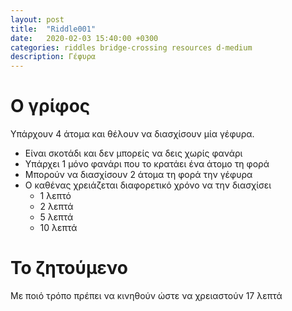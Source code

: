 ```yaml
---
layout: post
title:  "Riddle001"
date:   2020-02-03 15:40:00 +0300
categories: riddles bridge-crossing resources d-medium
description: Γέφυρα
---
```


# Ο γρίφος
Υπάρχουν 4 άτομα και θέλουν να διασχίσουν μία γέφυρα.

* Είναι σκοτάδι και δεν μπορείς να δεις χωρίς φανάρι
* Υπάρχει 1 μόνο φανάρι που το κρατάει ένα άτομο τη φορά
* Μπορούν να διασχίσουν 2 άτομα τη φορά την γέφυρα
* Ο καθένας χρειάζεται διαφορετικό χρόνο να την διασχίσει
  * 1 λεπτό
  * 2 λεπτά
  * 5 λεπτά
  * 10 λεπτά
 
# Το ζητούμενο
Με ποιό τρόπο πρέπει να κινηθούν ώστε να χρειαστούν 17 λεπτά
